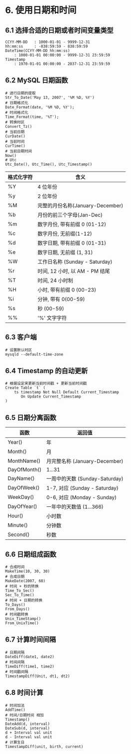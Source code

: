 # 6. 使用日期和时间

## 6.1 选择合适的日期或者时间变量类型

```
CCYY-MM-DD   : 1000-01-01 - 9999-12-31
hh:mm:ss     : -838:59:59 - 838:59:59
DateTime(CCYY-MM-DD hh:mm:ss)
    : 1000-01-01 00:00:00 - 9999-12-31 23:59:59
Timestamp
    : 1970-01-01 00:00:00 - 2037-12-31 23:59:59
```

## 6.2 MySQL 日期函数

```
# 进行日期的提取
Str_To_Date('May 13, 2007', '%M %D, %Y')
# 日期格式化
Date_Format(date, '%M %D, %Y');
# 时间格式化
Time_Format(time, '%T');
# 转换时区
Convert_Tz()
# 当前日期
CurDate()
# 当前时间
CurTime()
# 当前日期时间
Now()
# Utc
Utc_Date(), Utc_Time(), Utc_Timestamp()
```

| 格式化字符 | 含义                        |
|-------|---------------------------|
| %Y    | 4 位年份                     |
| %y    | 2 位年份                     |
| %M    | 完整的月份名称(January-December) |
| %b    | 月份的前三个字母(Jan-Dec)         |
| %m    | 数字月份, 带有前缀 0 (01-12)      |
| %c    | 数字月份, 无前缀(1-12)           |
| %d    | 数字日期, 带有前缀 0 (01-31)      |
| %e    | 数字日期, 无前缀 (1, 31)         |
| %W    | 工作日名称 (Sunday - Saturday) |
| %r    | 时间, 12 小时, 以 AM - PM 结尾   |
| %T    | 时间, 24 小时制                |
| %H    | 小时, 带有前缀 0 (00-23)        |
| %i    | 分钟, 带有 0(00-59)           |
| %s    | 秒 (00-59)                 |
| %%    | '%' 文字字符                  |

## 6.3 客户端

```
# 设置默认时区
mysqld --default-time-zone
```

## 6.4 Timestamp 的自动更新

```
# 根据设定来更新当前时间戳 + 更新当前时间戳
Create Table `t` (
    ts timestamp Not Null Default Current_Timestamp
       On Update Current_Timestamp
)
```

## 6.5 日期分离函数

| 函数           | 返回值                         |
|--------------|-----------------------------|
| Year()       | 年                           |
| Month()      | 月                           |
| MonthName()  | 月完整名称 (January-December)    |
| DayOfMonth() | 1...31                      |
| DayName()    | 一周中的天数 (Sunday-Saturday)    |
| DayOfWeek()  | 1-7, 对应 (Sunday - Saturday) |
| WeekDay()    | 0-6, 对应 (Monday - Sunday)   |
| DayOfYear()  | 一年中的天数值 (1...366)           |
| Hour()       | 小时数                         |
| Minute()     | 分钟数                         |
| Second()     | 秒数                          |

## 6.6 日期组成函数

```
# 合成时间
MakeTime(10, 30, 30)
# 合成日期
MakeDate(2007, 60)
# 时间 + 秒的转换
Time_To_Sec()
Sec_To_Time()
# 时间 + 日期的转换
To_Days()
From_Days()
# 时间戳转换
Unix_TimeStamp()
From_UnixTime()
```

## 6.7 计算时间间隔

```
# 日期间隔
DateDiff(date1, date2)
# 时间间隔
TimeDiff(time1, time2)
# 时间戳间隔
TimestampDiff(Unit, dt1, dt2)
```

## 6.8 时间计算

```
# 时间加法
AddTime()
# 时间/日期时间 相加
Timestamp()
DateAdd(d, interval)
DateSub(d, interval)
d + Interval val unit
d - Interval val unit
# 计算生日
TimestampDiff(unit, birth, current)
```

